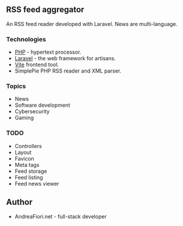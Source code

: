 ## RSS feed aggregator

An RSS feed reader developed with Laravel.
News are multi-language.

### Technologies

- [PHP](https://www,php.net) - hypertext processor.
- [Laravel](https://www,laravel.com) - the web framework for artisans.
- [Vite](https://vite.dev/) frontend tool.
- SimplePie PHP RSS reader and XML parser.

### Topics

- News
- Software development
- Cybersecurity
- Gaming

### TODO

- Controllers
- Layout
- Favicon
- Meta tags
- Feed storage
- Feed listing
- Feed news viewer

## Author

- AndreaFiori.net - full-stack developer
